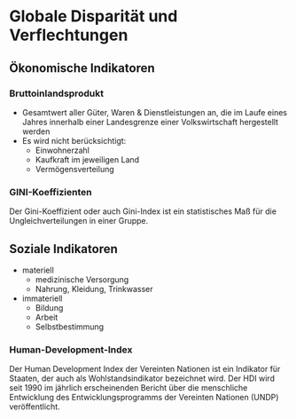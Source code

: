 # Globale Disparität und Verflechtungen

## Ökonomische Indikatoren

### Bruttoinlandsprodukt

- Gesamtwert aller Güter, Waren & Dienstleistungen an, die im Laufe eines Jahres innerhalb einer Landesgrenze einer Volkswirtschaft hergestellt werden
- Es wird nicht berücksichtigt:
	- Einwohnerzahl
	- Kaufkraft im jeweiligen Land
	- Vermögensverteilung

### GINI-Koeffizienten

Der Gini-Koeffizient oder auch Gini-Index ist ein statistisches Maß für die Ungleichverteilungen in einer Gruppe.

## Soziale Indikatoren

-  materiell
	- medizinische Versorgung
	- Nahrung, Kleidung, Trinkwasser
- immateriell
	- Bildung
	- Arbeit
	- Selbstbestimmung

### Human-Development-Index

Der Human Development Index der Vereinten Nationen ist ein Indikator für Staaten, der auch als Wohlstandsindikator bezeichnet wird. Der HDI wird seit 1990 im jährlich erscheinenden Bericht über die menschliche Entwicklung des Entwicklungsprogramms der Vereinten Nationen (UNDP) veröffentlicht.